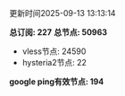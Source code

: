 更新时间2025-09-13 13:13:14

**总订阅: 227**
**总节点: 50963**
- vless节点: 24590
- hysteria2节点: 22

**google ping有效节点: 194**
